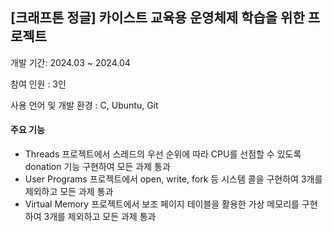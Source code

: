 ## [크래프톤 정글] 카이스트 교육용 운영체제 학습을 위한 프로젝트

개발 기간: 2024.03 ~ 2024.04

참여 인원 : 3인

사용 언어 및 개발 환경 : C, Ubuntu, Git

#### 주요 기능
- Threads 프로젝트에서 스레드의 우선 순위에 따라 CPU를 선점할 수 있도록 donation 기능 구현하여 모든 과제 통과
- User Programs 프로젝트에서 open, write, fork 등 시스템 콜을 구현하여 3개를 제외하고 모든 과제 통과
- Virtual Memory 프로젝트에서 보조 페이지 테이블을 활용한 가상 메모리를 구현하여 3개를 제외하고 모든 과제 통과
